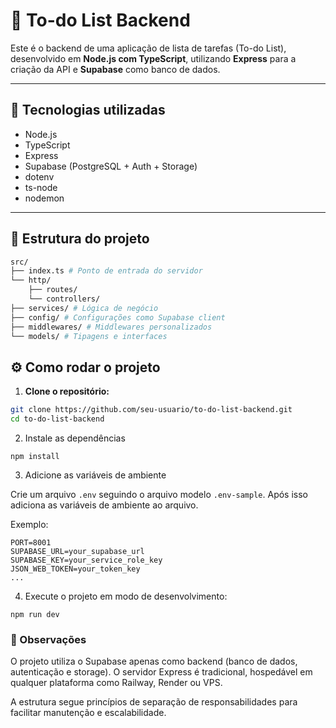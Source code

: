 # 📝 To-do List Backend

Este é o backend de uma aplicação de lista de tarefas (To-do List), desenvolvido em **Node.js com TypeScript**, utilizando **Express** para a criação da API e **Supabase** como banco de dados.

---

## 🚀 Tecnologias utilizadas

- Node.js
- TypeScript
- Express
- Supabase (PostgreSQL + Auth + Storage)
- dotenv
- ts-node
- nodemon

---

## 📁 Estrutura do projeto
```bash
src/
├── index.ts # Ponto de entrada do servidor
└── http/
    ├── routes/
    └── controllers/
├── services/ # Lógica de negócio
├── config/ # Configurações como Supabase client
├── middlewares/ # Middlewares personalizados
└── models/ # Tipagens e interfaces
```
## ⚙️ Como rodar o projeto

1. **Clone o repositório:**

```bash
git clone https://github.com/seu-usuario/to-do-list-backend.git
cd to-do-list-backend
```

2. Instale as dependências 

`npm install`

3. Adicione as variáveis de ambiente

Crie um arquivo `.env` seguindo o arquivo modelo `.env-sample`. Após isso adiciona as variáveis de ambiente ao arquivo.

Exemplo: 
```
PORT=8001
SUPABASE_URL=your_supabase_url
SUPABASE_KEY=your_service_role_key
JSON_WEB_TOKEN=your_token_key
...
```

4. Execute o projeto em modo de desenvolvimento:

`npm run dev`

### 📌 Observações

O projeto utiliza o Supabase apenas como backend (banco de dados, autenticação e storage). O servidor Express é tradicional, hospedável em qualquer plataforma como Railway, Render ou VPS.

A estrutura segue princípios de separação de responsabilidades para facilitar manutenção e escalabilidade.
